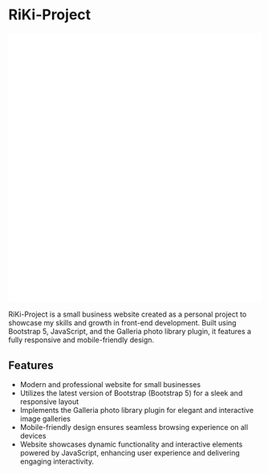 # RiKi-Project

![RiKi-Project](https://raw.githubusercontent.com/rijadhmz/Dynamic-BOOTSTRAP5/5b4e527a4d0f70202fc904985215ef0fa19fdb8b/img/RIKI-WHITE.svg)

RiKi-Project is a small business website created as a personal project to showcase my skills and growth in front-end development. Built using Bootstrap 5, JavaScript, and the Galleria photo library plugin, it features a fully responsive and mobile-friendly design.

## Features

- Modern and professional website for small businesses
- Utilizes the latest version of Bootstrap (Bootstrap 5) for a sleek and responsive layout
- Implements the Galleria photo library plugin for elegant and interactive image galleries
- Mobile-friendly design ensures seamless browsing experience on all devices
- Website showcases dynamic functionality and interactive elements powered by JavaScript, enhancing user experience and delivering engaging interactivity.
